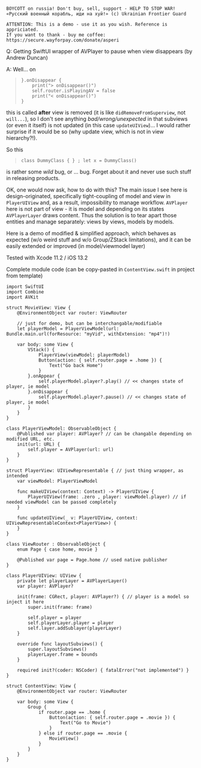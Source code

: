 ```
BOYCOTT on russia! Don't buy, sell, support - HELP TO STOP WAR!
«Русский военный корабль, иди на хуй!» (c) Ukrainian Frontier Guard

ATTENTION: This is a demo - use it as you wish. Reference is appriciated.
If you want to thank - buy me coffee: https://secure.wayforpay.com/donate/asperi
```

Q: Getting SwiftUI wrapper of AVPlayer to pause when view disappears (by Andrew Duncan)

A: Well... on

>     }.onDisappear {
>         print("> onDisappear()")
>         self.router.isPlayingAV = false
>         print("< onDisappear()")
>     }

this is called **after** view is removed (it is like `didRemoveFromSuperview`, not `will...`), so I don't see anything *bad/wrong/unexpected* in that subviews (or even it itself) is not updated (in this case `updateUIView`)... I would rather surprise if it would be so (why update view, which is not in view hierarchy?!). 

So this 

>     class DummyClass { } ; let x = DummyClass()

is rather some *wild* bug, or ... bug. Forget about it and never use such stuff in releasing products.

OK, one would now ask, how to do with this? The main issue I see here is design-originated, specifically tight-coupling of model and view in `PlayerUIView` and, as a result, impossibility to manage workflow. `AVPlayer` here is not part of view - it is model and depending on its states `AVPlayerLayer` draws content. Thus the solution is to tear apart those entities and manage separately: views by views, models by models.

Here is a demo of modified & simplified approach, which behaves as expected (w/o weird stuff and w/o Group/ZStack limitations), and it can be easily extended or improved (in model/viewmodel layer)

Tested with Xcode 11.2 / iOS 13.2

Complete module code (can be copy-pasted in `ContentView.swift` in project from template)

    import SwiftUI
    import Combine
    import AVKit
    
    struct MovieView: View {
        @EnvironmentObject var router: ViewRouter
    
        // just for demo, but can be interchangable/modifiable
        let playerModel = PlayerViewModel(url: Bundle.main.url(forResource: "myVid", withExtension: "mp4")!)
    
        var body: some View {
            VStack() {
                PlayerView(viewModel: playerModel)
                Button(action: { self.router.page = .home }) {
                    Text("Go back Home")
                }
            }.onAppear {
                self.playerModel.player?.play() // << changes state of player, ie model
            }.onDisappear {
                self.playerModel.player?.pause() // << changes state of player, ie model
            }
        }
    }
    
    class PlayerViewModel: ObservableObject {
        @Published var player: AVPlayer? // can be changable depending on modified URL, etc.
        init(url: URL) {
            self.player = AVPlayer(url: url)
        }
    }
    
    struct PlayerView: UIViewRepresentable { // just thing wrapper, as intended
        var viewModel: PlayerViewModel
    
        func makeUIView(context: Context) -> PlayerUIView {
            PlayerUIView(frame: .zero , player: viewModel.player) // if needed viewModel can be passed completely
        }
    
        func updateUIView(_ v: PlayerUIView, context: UIViewRepresentableContext<PlayerView>) {
        }
    }
    
    class ViewRouter : ObservableObject {
        enum Page { case home, movie }
    
        @Published var page = Page.home // used native publisher
    }
    
    class PlayerUIView: UIView {
        private let playerLayer = AVPlayerLayer()
        var player: AVPlayer?
    
        init(frame: CGRect, player: AVPlayer?) { // player is a model so inject it here
            super.init(frame: frame)
    
            self.player = player
            self.playerLayer.player = player
            self.layer.addSublayer(playerLayer)
        }
    
        override func layoutSubviews() {
            super.layoutSubviews()
            playerLayer.frame = bounds
        }
    
        required init?(coder: NSCoder) { fatalError("not implemented") }
    }
    
    struct ContentView: View {
        @EnvironmentObject var router: ViewRouter
    
        var body: some View {
            Group {
                if router.page == .home {
                    Button(action: { self.router.page = .movie }) {
                        Text("Go to Movie")
                    }
                } else if router.page == .movie {
                    MovieView()
                }
            }
        }
    }
    
